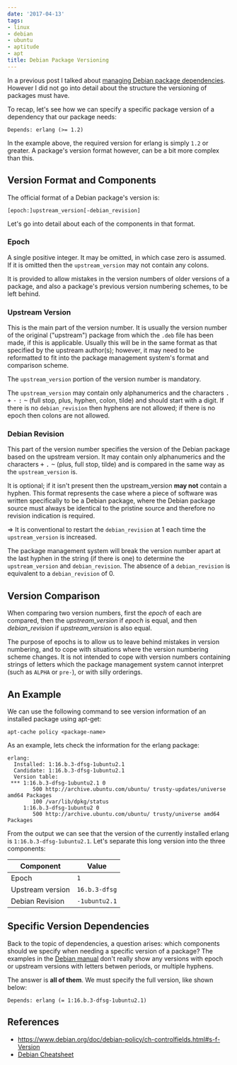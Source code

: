```yaml
---
date: '2017-04-13'
tags:
- linux
- debian
- ubuntu
- aptitude
- apt
title: Debian Package Versioning
---
```


In a previous post I talked about [managing Debian package dependencies](/posts/managing-debian-package-dependencies.html). However I did not go into detail about the structure the versioning of packages must have.

To recap, let's see how we can specify a specific package version of a dependency that our package needs:

```
Depends: erlang (>= 1.2)
```

In the example above, the required version for erlang is simply `1.2` or greater. A package's version format however, can be a bit more complex than this.

## Version Format and Components

The official format of a Debian package's version is:

```
[epoch:]upstream_version[-debian_revision]
```

Let's go into detail about each of the components in that format.

<!--more-->

### Epoch

A single positive integer. It may be omitted, in which case zero is assumed. If it is omitted then the `upstream_version` may not contain any colons.

It is provided to allow mistakes in the version numbers of older versions of a package, and also a package's previous version numbering schemes, to be left behind.

### Upstream Version

This is the main part of the version number. It is usually the version number of the original ("upstream") package from which the `.deb` file has been made, if this is applicable. Usually this will be in the same format as that specified by the upstream author(s); however, it may need to be reformatted to fit into the package management system's format and comparison scheme.

The `upstream_version` portion of the version number is mandatory.

The `upstream_version` may contain only alphanumerics and the characters <kbd>.</kbd> <kbd>+</kbd> <kbd>-</kbd> <kbd>:</kbd> <kbd>~</kbd> (full stop, plus, hyphen, colon, tilde) and should start with a digit. If there is no `debian_revision` then hyphens are not allowed; if there is no epoch then colons are not allowed.

### Debian Revision

This part of the version number specifies the version of the Debian package based on the upstream version. It may contain only alphanumerics and the characters <kbd>+</kbd> <kbd>.</kbd> <kbd>~</kbd> (plus, full stop, tilde) and is compared in the same way as the `upstream_version` is.

It is optional; if it isn't present then the upstream_version **may not** contain a hyphen. This format represents the case where a piece of software was written specifically to be a Debian package, where the Debian package source must always be identical to the pristine source and therefore no revision indication is required.

=> It is conventional to restart the `debian_revision` at 1 each time the `upstream_version` is increased.

The package management system will break the version number apart at the last hyphen in the string (if there is one) to determine the `upstream_version` and `debian_revision`. The absence of a `debian_revision` is equivalent to a `debian_revision` of 0.

## Version Comparison

When comparing two version numbers, first the *epoch* of each are compared, then the *upstream_version* if *epoch* is equal, and then *debian_revision* if *upstream_version* is also equal.

The purpose of epochs is to allow us to leave behind mistakes in version numbering, and to cope with situations where the version numbering scheme changes. It is not intended to cope with version numbers containing strings of letters which the package management system cannot interpret (such as `ALPHA` or `pre-`), or with silly orderings.

## An Example

We can use the following command to see version information of an installed package using apt-get:

```
apt-cache policy <package-name>
```

As an example, lets check the information for the erlang package:

```
erlang:
  Installed: 1:16.b.3-dfsg-1ubuntu2.1
  Candidate: 1:16.b.3-dfsg-1ubuntu2.1
  Version table:
 *** 1:16.b.3-dfsg-1ubuntu2.1 0
        500 http://archive.ubuntu.com/ubuntu/ trusty-updates/universe amd64 Packages
        100 /var/lib/dpkg/status
     1:16.b.3-dfsg-1ubuntu2 0
        500 http://archive.ubuntu.com/ubuntu/ trusty/universe amd64 Packages

```

From the output we can see that the version of the currently installed erlang is `1:16.b.3-dfsg-1ubuntu2.1`. Let's separate this long version into the three components:

| Component | Value |
| --------- | ----- |
| Epoch | `1` |
| Upstream version | `16.b.3-dfsg` |
| Debian Revision | `-1ubuntu2.1` |

## Specific Version Dependencies

Back to the topic of dependencies, a question arises: which components should we specify when needing a specific version of a package? The examples in the [Debian manual](https://www.debian.org/doc/manuals/maint-guide/dreq.en.html#control) don't really show any versions with epoch or upstream versions with letters betwen periods, or multiple hyphens.

The answer is **all of them**. We must specify the full version, like shown below:

```
Depends: erlang (= 1:16.b.3-dfsg-1ubuntu2.1)
```

## References

- https://www.debian.org/doc/debian-policy/ch-controlfields.html#s-f-Version
- [Debian Cheatsheet](https://web.archive.org/web/20121024134944/http://carlo17.home.xs4all.nl/howto/debian.html)